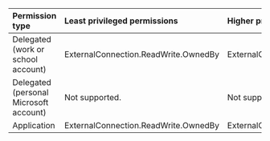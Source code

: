 |Permission type|Least privileged permissions|Higher privileged permissions|
|:---|:---|:---|
|Delegated (work or school account)|ExternalConnection.ReadWrite.OwnedBy|ExternalConnection.ReadWrite.All|
|Delegated (personal Microsoft account)|Not supported.|Not supported.|
|Application|ExternalConnection.ReadWrite.OwnedBy|ExternalConnection.ReadWrite.All|